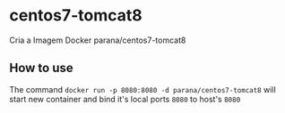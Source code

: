 # centos7-tomcat8

Cria a Imagem Docker parana/centos7-tomcat8

## How to use

The command `docker run -p 8080:8080 -d parana/centos7-tomcat8` will start new container and bind it's local ports `8080` to host's `8080`


